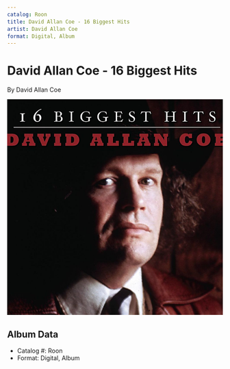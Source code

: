 ```yaml
---
catalog: Roon
title: David Allan Coe - 16 Biggest Hits
artist: David Allan Coe
format: Digital, Album
---
```


# David Allan Coe - 16 Biggest Hits

By David Allan Coe

![](../../assets/albumcovers/David_Allan_Coe-David_Allan_Coe_-_16_Biggest_Hits.png)

## Album Data

- Catalog #: Roon
- Format: Digital, Album

